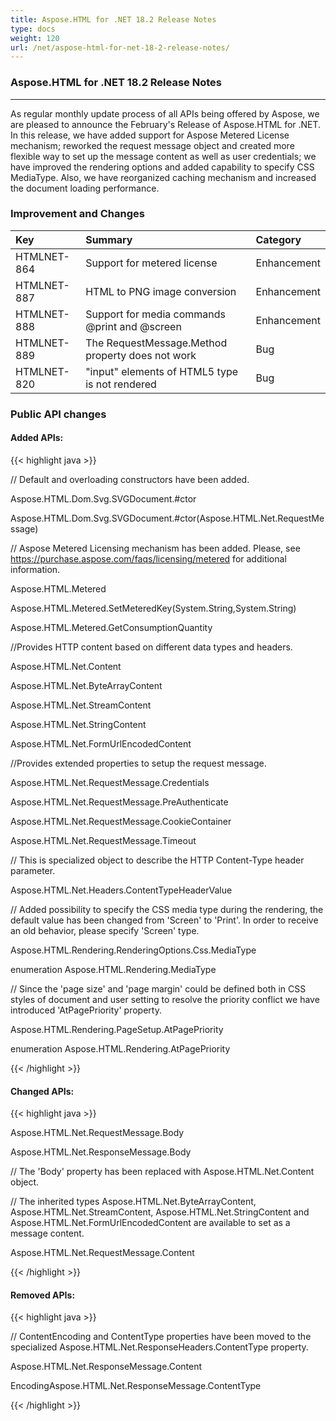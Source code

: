 ```yaml
---
title: Aspose.HTML for .NET 18.2 Release Notes
type: docs
weight: 120
url: /net/aspose-html-for-net-18-2-release-notes/
---
```


### **Aspose.HTML for .NET 18.2 Release Notes**
-----
As regular monthly update process of all APIs being offered by Aspose, we are pleased to announce the February's Release of Aspose.HTML for .NET. In this release, we have added support for Aspose Metered License mechanism; reworked the request message object and created more flexible way to set up the message content as well as user credentials; we have improved the rendering options and added capability to specify CSS MediaType. Also, we have reorganized caching mechanism and increased the document loading performance.
### **Improvement and Changes**

|**Key**|**Summary**|**Category**|
| :- | :- | :- |
|HTMLNET-864|Support for metered license|Enhancement|
|HTMLNET-887|HTML to PNG image conversion|Enhancement|
|HTMLNET-888|Support for media commands @print and @screen|Enhancement|
|HTMLNET-889|The RequestMessage.Method property does not work|Bug|
|HTMLNET-820|"input" elements of HTML5 type is not rendered|Bug|
### **Public API changes**
#### **Added APIs:**
{{< highlight java >}}

 // Default and overloading constructors have been added.

Aspose.HTML.Dom.Svg.SVGDocument.#ctor

Aspose.HTML.Dom.Svg.SVGDocument.#ctor(Aspose.HTML.Net.RequestMessage)

// Aspose Metered Licensing mechanism has been added. Please, see https://purchase.aspose.com/faqs/licensing/metered for additional information.

Aspose.HTML.Metered

Aspose.HTML.Metered.SetMeteredKey(System.String,System.String)

Aspose.HTML.Metered.GetConsumptionQuantity

//Provides HTTP content based on different data types and headers.

Aspose.HTML.Net.Content

Aspose.HTML.Net.ByteArrayContent

Aspose.HTML.Net.StreamContent

Aspose.HTML.Net.StringContent

Aspose.HTML.Net.FormUrlEncodedContent

//Provides extended properties to setup the request message.

Aspose.HTML.Net.RequestMessage.Credentials

Aspose.HTML.Net.RequestMessage.PreAuthenticate

Aspose.HTML.Net.RequestMessage.CookieContainer

Aspose.HTML.Net.RequestMessage.Timeout

// This is specialized object to describe the HTTP Content-Type header parameter.

Aspose.HTML.Net.Headers.ContentTypeHeaderValue



// Added possibility to specify the CSS media type during the rendering, the default value has been changed from 'Screen' to 'Print'. In order to receive an old behavior, please specify 'Screen' type.

Aspose.HTML.Rendering.RenderingOptions.Css.MediaType

enumeration Aspose.HTML.Rendering.MediaType


// Since the 'page size' and 'page margin' could be defined both in CSS styles of document and user setting to resolve the priority conflict we have introduced 'AtPagePriority' property.

Aspose.HTML.Rendering.PageSetup.AtPagePriority

enumeration Aspose.HTML.Rendering.AtPagePriority

{{< /highlight >}}
#### **Changed APIs:**
{{< highlight java >}}

 Aspose.HTML.Net.RequestMessage.Body

Aspose.HTML.Net.ResponseMessage.Body

// The 'Body' property has been replaced with Aspose.HTML.Net.Content object.

// The inherited types Aspose.HTML.Net.ByteArrayContent, Aspose.HTML.Net.StreamContent, Aspose.HTML.Net.StringContent and Aspose.HTML.Net.FormUrlEncodedContent are available to set as a message content.

Aspose.HTML.Net.RequestMessage.Content

{{< /highlight >}}
#### **Removed APIs:**
{{< highlight java >}}

 // ContentEncoding and ContentType properties have been moved to the specialized Aspose.HTML.Net.ResponseHeaders.ContentType property.

Aspose.HTML.Net.ResponseMessage.Content

EncodingAspose.HTML.Net.ResponseMessage.ContentType

{{< /highlight >}}






